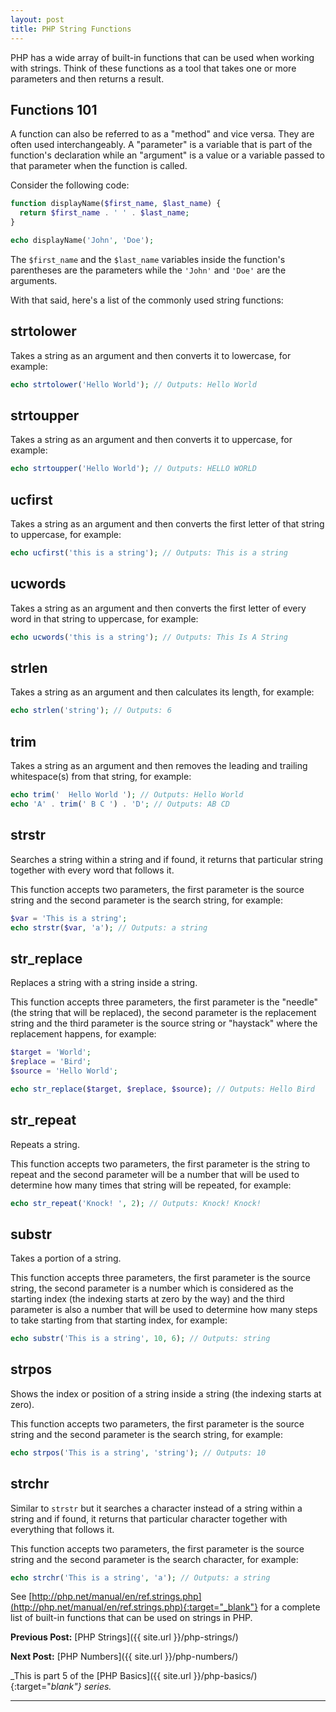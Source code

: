 ```yaml
---
layout: post
title: PHP String Functions
---
```


PHP has a wide array of built-in functions that can be used when working with strings. Think of these functions as a tool that takes one or more parameters and then returns a result.

## Functions 101

A function can also be referred to as a "method" and vice versa. They are often used interchangeably. A "parameter" is a variable that is part of the function's declaration while an "argument" is a value or a variable passed to that parameter when the function is called.

Consider the following code:

```php
function displayName($first_name, $last_name) {
  return $first_name . ' ' . $last_name;
}

echo displayName('John', 'Doe');
```

The `$first_name` and the `$last_name` variables inside the function's parentheses are the parameters while the `'John'` and `'Doe'` are the arguments.

With that said, here's a list of the commonly used string functions:

## strtolower

Takes a string as an argument and then converts it to lowercase, for example:

```php
echo strtolower('Hello World'); // Outputs: Hello World
```

## strtoupper

Takes a string as an argument and then converts it to uppercase, for example:

```php
echo strtoupper('Hello World'); // Outputs: HELLO WORLD
```

## ucfirst

Takes a string as an argument and then converts the first letter of that string to uppercase, for example: 

```php
echo ucfirst('this is a string'); // Outputs: This is a string
```

## ucwords

Takes a string as an argument and then converts the first letter of every word in that string to uppercase, for example:

```php
echo ucwords('this is a string'); // Outputs: This Is A String
```

## strlen

Takes a string as an argument and then calculates its length, for example:

```php
echo strlen('string'); // Outputs: 6
```

## trim

Takes a string as an argument and then removes the leading and trailing whitespace(s) from that string, for example:

```php
echo trim('  Hello World '); // Outputs: Hello World
echo 'A' . trim(' B C ') . 'D'; // Outputs: AB CD
```

## strstr

Searches a string within a string and if found, it returns that particular string together with every word that follows it.

This function accepts two parameters, the first parameter is the source string and the second parameter is the search string, for example:

```php
$var = 'This is a string';
echo strstr($var, 'a'); // Outputs: a string
```

## str_replace

Replaces a string with a string inside a string. 

This function accepts three parameters, the first parameter is the "needle" (the string that will be replaced), the second parameter is the replacement string and the third parameter is the source string or "haystack" where the replacement happens, for example:

```php
$target = 'World';
$replace = 'Bird';
$source = 'Hello World';

echo str_replace($target, $replace, $source); // Outputs: Hello Bird
```

## str_repeat

Repeats a string.

This function accepts two parameters, the first parameter is the string to repeat and the second parameter will be a number that will be used to determine how many times that string will be repeated, for example:

```php
echo str_repeat('Knock! ', 2); // Outputs: Knock! Knock!
```

## substr

Takes a portion of a string.

This function accepts three parameters, the first parameter is the source string, the second parameter is a number which is considered as the starting index (the indexing starts at zero by the way) and the third parameter is also a number that will be used to determine how many steps to take starting from that starting index, for example:

```php
echo substr('This is a string', 10, 6); // Outputs: string
```

## strpos

Shows the index or position of a string inside a string (the indexing starts at zero).

This function accepts two parameters, the first parameter is the source string and the second parameter is the search string, for example:

```php
echo strpos('This is a string', 'string'); // Outputs: 10
```

## strchr

Similar to `strstr` but it searches a character instead of a string within a string and if found, it returns that particular character together with everything that follows it.

This function accepts two parameters, the first parameter is the source string and the second parameter is the search character, for example:

```php
echo strchr('This is a string', 'a'); // Outputs: a string
```

See [http://php.net/manual/en/ref.strings.php](http://php.net/manual/en/ref.strings.php){:target="_blank"} for a complete list of built-in functions that can be used on strings in PHP.

**Previous Post:** [PHP Strings]({{ site.url }}/php-strings/)

**Next Post:** [PHP Numbers]({{ site.url }}/php-numbers/)

_This is part 5 of the [PHP Basics]({{ site.url }}/php-basics/){:target="_blank"} series._

---
